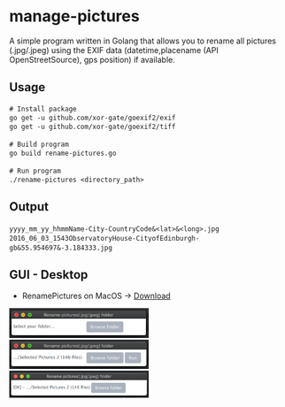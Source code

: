 # manage-pictures
A simple program written in Golang that allows you to rename all pictures (.jpg/.jpeg) using the EXIF data (datetime,placename (API OpenStreetSource), gps position) if available.

## Usage
```
# Install package
go get -u github.com/xor-gate/goexif2/exif
go get -u github.com/xor-gate/goexif2/tiff

# Build program
go build rename-pictures.go

# Run program
./rename-pictures <directory_path>
```

## Output
`yyyy_mm_yy_hhmmName-City-CountryCode&<lat>&<long>.jpg`   
`2016_06_03_1543ObservatoryHouse-CityofEdinburgh-gb&55.954697&-3.184333.jpg`

## GUI - Desktop

- RenamePictures on MacOS &rarr; [Download](https://vomnes.github.io/download/rename-pictures-macos.zip)

<img alt="GUI 1" src="./screenshots/gui-1.png" width="50%" title="gui 1">

<img alt="GUI 2" src="./screenshots/gui-2.png" width="50%" title="gui 2">

<img alt="GUI 3" src="./screenshots/gui-3.png" width="50%" title="gui 3">
